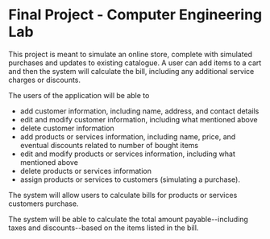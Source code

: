 # Final Project - Computer Engineering Lab
This project is meant to simulate an online store, complete with simulated purchases and updates to existing catalogue. A user can add items to a cart and then the system will calculate the bill, including any additional service charges or discounts.

The users of the application will be able to
- add customer information, including name, address, and contact details
- edit and modify customer information, including what mentioned above
- delete customer information
- add products or services information, including name, price, and eventual 
  discounts related to number of bought items
- edit and modify products or services information, including what 
  mentioned above
- delete products or services information
- assign products or services to customers (simulating a purchase).

The system will allow users to calculate bills for products or services customers purchase. 

The system will be able to calculate the total amount payable--including taxes and discounts--based on the items listed in the bill.
